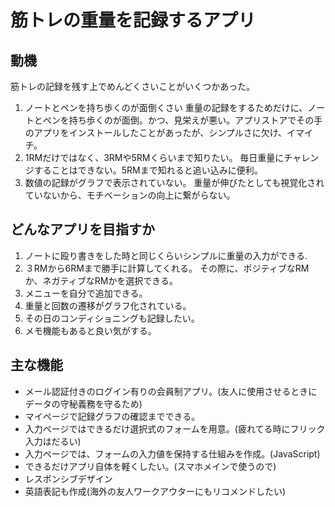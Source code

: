 # 筋トレの重量を記録するアプリ
## 動機
筋トレの記録を残す上でめんどくさいことがいくつかあった。
1. ノートとペンを持ち歩くのが面倒くさい
重量の記録をするためだけに、ノートとペンを持ち歩くのが面倒。かつ、見栄えが悪い。アプリストアでその手のアプリをインストールしたことがあったが、シンプルさに欠け、イマイチ。
2. 1RMだけではなく、3RMや5RMくらいまで知りたい。
毎日重量にチャレンジすることはできない。5RMまで知れると追い込みに便利。
3. 数値の記録がグラフで表示されていない。
重量が伸びたとしても視覚化されていないから、モチベーションの向上に繋がらない。

## どんなアプリを目指すか
1. ノートに殴り書きをした時と同じくらいシンプルに重量の入力ができる.
2. ３RMから6RMまで勝手に計算してくれる。
その際に、ポジティブなRMか、ネガティブなRMかを選択できる。
3. メニューを自分で追加できる。
4. 重量と回数の遷移がグラフ化されている。
5. その日のコンディショニングも記録したい。
6. メモ機能もあると良い気がする。

## 主な機能
* メール認証付きのログイン有りの会員制アプリ。(友人に使用させるときにデータの守秘義務を守るため)
* マイページで記録グラフの確認までできる。
* 入力ページではできるだけ選択式のフォームを用意。(疲れてる時にフリック入力はだるい)
* 入力ページでは、フォームの入力値を保持する仕組みを作成。(JavaScript)
* できるだけアプリ自体を軽くしたい。(スマホメインで使うので)
* レスポンシブデザイン
* 英語表記も作成(海外の友人ワークアウターにもリコメンドしたい)
